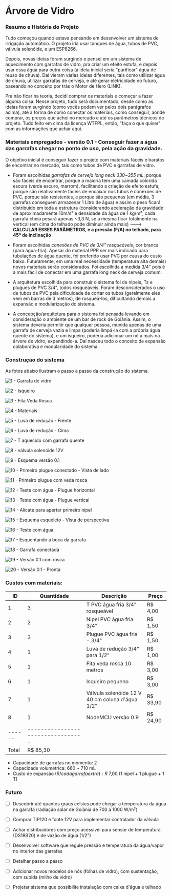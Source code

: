 # Árvore de Vidro 

### Resumo e História do Projeto 

Tudo começou quando estava pensando em desenvolver um sistema de irrigação automático. O projeto iria usar tanques de água, tubos de PVC, válvula solenóide, e um ESP8266. 

Depois, novas ideias foram surgindo e pensei em um sistema de aquecimento com garrafas de vidro, pra criar um efeito estufa, e depois usar essa água para outra coisa (a ideia inicial seria "purificar" água de reuso de chuva). Daí vieram várias ideias diferentes, tais como utilizar água de chuva, utilizar garrafas de cerveja, e até gerar eletricidade no futuro, baseando no conceito por trás o Motor de Hero (LINK).

Pra não ficar na teoria, decidi comprar os materiais e começar a fazer alguma coisa. Nesse projeto, tudo será documentado, desde como as ideias foram surgindo (como vocês podem ver pelos dois parágrafos acima), até a forma de como conectar os materiais, como conseguir, aonde comprar, os preços que achei no mercado e até os parâmetros técnicos de projeto. Tudo feito em cima da licença WTFPL, então, "faça o que quiser" com as informações que achar aqui. 

### Materiais empregados - versão 0.1 - Conseguir fazer a água das garrafas chegar no ponto de uso, pela ação da gravidade.

O objetivo inicial é conseguir fazer o projeto com materiais fáceis e baratos de encontrar no mercado, tais como tubos de PVC e garrafas de vidro. 

* Foram escolhidas _garrafas de cerveja long neck 330~355 mL_, porque são fáceis de encontrar, porque a maioria tem uma camada colorida escura (verde escuro, marrom), facilitando a criação de efeito estufa, porque são relativamente fáceis de encaixar nos tubos e conexões de PVC, porque são resistentes, e porque são pequenas (em média, 3 garrafas conseguem armazenar 1 Litro de água) e assim o peso ficará distribuído em toda a estrutura (considerando aceleração da gravidade de aproximadamente 10m/s² e densidade da água de 1 kg/m³, cada garrafa cheia pesará apenas ~3,3 N, se a mesma ficar totalmente na vertical (em cima do telhado pode diminuir ainda mais) ---> **CALCULAR ESSES PARÂMETROS, e a pressão (F/A) no telhado, para 45º de inclinação**

* Foram escolhidas *conexões de PVC de 3/4" rosqueáveis*, cor branca (para água-fria). Apesar do material PPR ser mais indicado para tubulações de água quente, foi preferido usar PVC por causa do custo baixo. Futuramente, em uma real necessidade (temperatura alta demais) novos materiais serão considerados. Foi escolhida a medida 3/4" pois é a mais fácil de conectar em uma garrafa long neck de cerveja comum. 

* A arquitetura escolhida para construir o sistema foi de nipeis, Ts e plugues de PVC 3/4", todos rosqueáveis. Foram desconsiderados o uso de tubos de PVC pela dificuldade de cortar os tubos (geralmente eles vem em barras de 3 metros), de rosqueá-los, dificultando demais a expansão e modularização do sistema. 

* A concepção/arquitetura para o sistema foi pensada levando em consideração o ambiente de um bar de rock de Goiânia. Assim, o sistema deveria permitir que qualquer pessoa, munida apenas de uma garrafa de cerveja vazia e limpa (poderia limpá-la com a própria água quente do sistema), e um isqueiro, poderia adicionar um nó a mais na árvore de vidro, expandindo-a. Daí nasceu todo o conceito de expansão colaborativa e modularidade do sistema. 

### Construção do sistema

As fotos abaixo ilustram o passo a passo da construção do sistema.

![1 - Garrafa de vidro](/Imagens/1-garrafa-de-vidro.jpg)

![2 - Isqueiro](/Imagens/2-isqueiro.jpg)

![3 - Fita Veda Rosca](/Imagens/3-fita-veda-rosca.jpg)

![4 - Materiais](/Imagens/4-materiais.jpg)

![5 - Luva de redução - Frente](/Imagens/5-luva-de-reducao-lateral.jpg)

![6 - Luva de redução - Cima](/Imagens/6-luva-de-reducao-frente.jpg)

![7 - T aquecido com garrafa quente](/Imagens/7-T-aquecido.jpg)

![8 - válvula solenóide 12V](/Imagens/8-valvula-solenoide.jpg)

![9 - Esquema versão 0.1](/Imagens/9-esquema-versao-0.1.jpg)

![10 - Primeiro plugue conectado - Vista de lado](/Imagens/10-primeiro-plugue-lareral.jpg)

![11 - Primeiro plugue com veda rosca](/Imagens/11-primeiro-plugue-frente)

![12 - Teste com água - Plugue horizontal](/Imagens/12-teste-com-agua-horizontal.jpg)

![13 - Teste com água - Plugue vertical](/Imagens/13-teste-com-agua-vertical.jpg)

![14 - Alicate para apertar primeiro nípel](/Imagens/14-alicate-para-nipel.jpg)

![15 - Esquema esqueleto - Vista de perspectiva](/Imagens/15-estrutura-em-perspectiva.jpg)

![16 - Teste com água](/Imagens/16-teste-com-agua-estrutura.jpg)

![17 - Esquentando a boca da garrafa](/Imagens/17-esquentando-garrafa.jpg)

![18 - Garrafa conectada](/Imagens/18-garrafa-conectada.jpg)

![19 - Versão 0.1 com rosca](/Imagens/19-esquema-garrafa-pronta.jpg)

![20 - Versão 0.1 - Pronta](/Imagens/20-versao-0.1-finalizada.jpg)

### Custos com materiais:

ID | Quantidade |Descrição | Preço 
--|-----|----------|--------------------|
1 | 3 | T PVC água fria 3/4" rosqueável | R$ 4,00
2 | 2 | Nipel PVC água fria 3/4" | R$ 1,50
3 | 3 | Plugue PVC água fria - 3/4" | R$ 1,50
4 | 1 | Luva de redução 3/4" para 1/2" | R$ 1,00
5 | 1 | Fita veda rosca 10 metros | R$ 3,00
6 | 1 | Isqueiro pequeno | R$ 3,00
7 | 1 | Válvula solenóide 12 V 40 cm coluna d'água 1/2" | R$ 33,90
8 | 1 | NodeMCU versão 0.9 | R$ 24,90
------|---------------------------------
Total | R$ 85,30

* Capacidade de garrafas no momento: 2 
* Capacidade volumétrica: 660 ~ 710 mL
* Custo de expansão (R$/cada garrafa extra): R$ 7,00 (1 nípel + 1 plugue + 1 T)

### Futuro

- [ ] Descobrir até quantos graus celsius pode chegar a temperatura da água na garrafa (radiação solar de Goiânia de 700 a 1000 W/m²)
- [ ] Comprar TIP120 e fonte 12V para implementar controlador da válvula
- [ ] Achar distribuidores com preço acessível para sensor de temperatura (DS18B20) e de vazão de água (1/2")
- [ ] Desenvolver software que regule pressão e temperatura da água/vapor no interior das garrafas
- [ ] Detalhar passo a passo
- [ ] Adicionar novos modelos de nós (folhas de vidro), com sustentação, com subida (milho de vidro)
- [ ] Projetar sistema que possibilite instalação com caixa d'água e telhado

